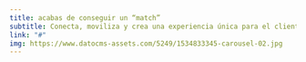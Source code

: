 ```yaml
---
title: acabas de conseguir un “match”
subtitle: Conecta, moviliza y crea una experiencia única para el cliente,
link: "#"
img: https://www.datocms-assets.com/5249/1534833345-carousel-02.jpg
---
```


